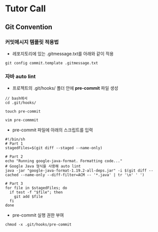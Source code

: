 # Tutor Call

## Git Convention
### 커밋메시지 템플릿 적용법

* 레포지토리에 있는 .gitmessage.txt를 아래와 같이 적용
```
git config commit.template .gitmessage.txt
```

### 자바 auto lint

* 프로젝트의 .git/hooks/ 폴더 안에 **pre-commit** 파일 생성
```
// bash에서
cd .git/hooks/

touch pre-commit

vim pre-commmit
```

* pre-commit 파일에 아래의 스크립트를 입력
```
#!/bin/sh
# Part 1
stagedFiles=$(git diff --staged --name-only)

# Part 2
echo "Running google-java-format. Formatting code..."
# Google Java 형식을 사용해 auto lint
java -jar "google-java-format-1.19.2-all-deps.jar" -i $(git diff --cached --name-only --diff-filter=ACM -- '*.java' | tr '\n' ' ')

# Part 3
for file in $stagedFiles; do
  if test -f "$file"; then
    git add $file
  fi
done
```

* pre-commit 실행 권한 부여
```
chmod -x .git/hooks/pre-commit
```
